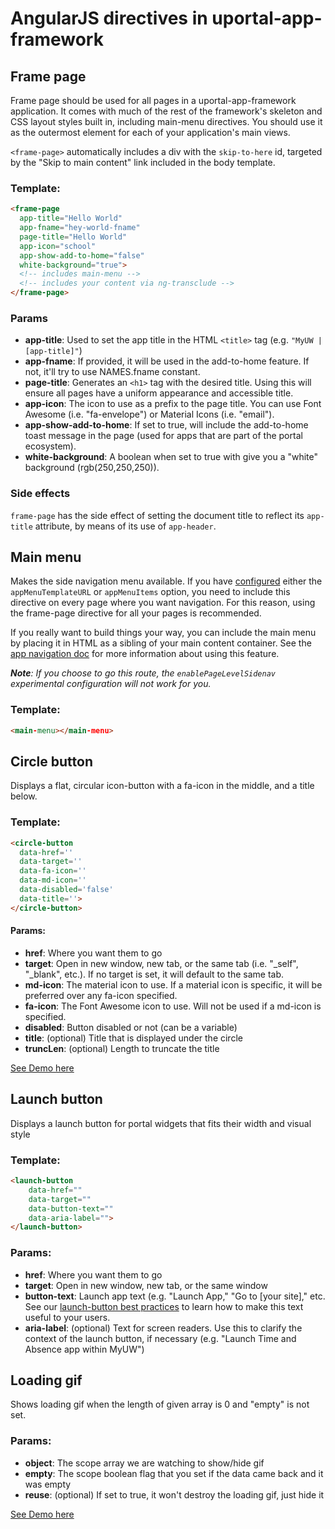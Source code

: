 # AngularJS directives in uportal-app-framework

## Frame page

Frame page should be used for all pages in a uportal-app-framework application. It comes with much of the rest of the framework's skeleton and CSS layout styles built in, including main-menu directives. You should use it as the outermost element for
each of your application's main views.

`<frame-page>` automatically includes a div with the `skip-to-here` id,
targeted by the "Skip to main content" link included in the body template.

### Template:

```html
<frame-page
  app-title="Hello World"
  app-fname="hey-world-fname"
  page-title="Hello World"
  app-icon="school"
  app-show-add-to-home="false"
  white-background="true">
  <!-- includes main-menu -->
  <!-- includes your content via ng-transclude -->
</frame-page>
```

### Params

* **app-title**: Used to set the app title in the HTML `<title>` tag (e.g. `"MyUW | [app-title]"`)
* **app-fname**: If provided, it will be used in the add-to-home feature. If not, it'll try to use NAMES.fname constant.
* **page-title**: Generates an `<h1>` tag with the desired title. Using this will ensure all pages have a uniform appearance and accessible title.
* **app-icon**: The icon to use as a prefix to the page title. You can use Font Awesome (i.e. "fa-envelope") or Material Icons (i.e. "email").
* **app-show-add-to-home**: If set to true, will include the add-to-home toast message in the page (used for apps that are part of the portal ecosystem).
* **white-background**: A boolean when set to true with give you a "white" background (rgb(250,250,250)).

### Side effects

`frame-page` has the side effect of setting the document title to reflect its `app-title` attribute, by means of its use of `app-header`.

## Main menu

Makes the side navigation menu available. If you have [configured](configuration.md) either the `appMenuTemplateURL` or `appMenuItems` option, you need to include this directive on every page where you want navigation. For this reason, using the frame-page directive for all your pages is recommended.

If you really want to build things your way, you can include the main menu by placing it in HTML as a sibling of your main content container. See the [app navigation doc](configurable-menu.md) for more information about using this feature.

_**Note**: If you choose to go this route, the `enablePageLevelSidenav` experimental configuration will not work for you._

### Template:

```html
<main-menu></main-menu>
```

## Circle button

Displays a flat, circular icon-button with a fa-icon in the middle, and a title below.

### Template:

```html
<circle-button
  data-href=''
  data-target=''
  data-fa-icon=''
  data-md-icon=''
  data-disabled='false'
  data-title=''>
</circle-button>
```

#### Params:

* **href**: Where you want them to go
* **target**: Open in new window, new tab, or the same tab (i.e. "\_self", "\_blank", etc.). If no target is set, it will default to the same tab.
* **md-icon**: The material icon to use. If a material icon is specific, it will be preferred over any fa-icon specified.
* **fa-icon**: The Font Awesome icon to use. Will not be used if a md-icon is specified.
* **disabled**: Button disabled or not (can be a variable)
* **title**: (optional) Title that is displayed under the circle
* **truncLen**: (optional) Length to truncate the title

<a href='#/demo' class='docs-button'>See Demo here</a>

## Launch button

Displays a launch button for portal widgets that fits their width and visual style

### Template:

```html
<launch-button
	data-href=""
	data-target=""
	data-button-text=""
	data-aria-label="">
</launch-button>
```

### Params:

* **href**: Where you want them to go
* **target**: Open in new window, new tab, or the same window
* **button-text**: Launch app text (e.g. "Launch App," "Go to \[your site]," etc. See our
[launch-button best practices](http://uportal-project.github.io/uportal-home/latest/#/md/widget-launch-button) to
learn how to make this text useful to your users.
* **aria-label**: (optional) Text for screen readers. Use this to clarify the context of the launch button, if necessary (e.g. "Launch Time and Absence app within MyUW")

## Loading gif

Shows loading gif when the length of given array is 0 and "empty" is not set.

### Params:

+ **object**: The scope array we are watching to show/hide gif
+ **empty**: The scope boolean flag that you set if the data came back and it was empty
+ **reuse**: (optional) If set to true, it won't destroy the loading gif, just hide it

<a href='#/demo' class='docs-button'>See Demo here</a>
